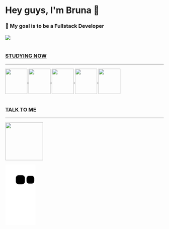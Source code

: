# Hey guys, I'm Bruna 🖤
### 🎯 My goal is to be a Fullstack Developer

<div>
  <a href="https://github.com/BrunaMoraisMenezes">
  <img align="center" src="https://github.com/BrunaMoraisMenezes/BrunaMoraisMenezes/assets/58346646/12c914ec-47b7-47f4-b17e-3b276c809bbf">
</div>
<br>

### STUDYING NOW
<div>
  <hr color="black">
    <img align="center" height=80 width=70 src="https://cdn.jsdelivr.net/gh/devicons/devicon/icons/html5/html5-original.svg">
    <img align="center" height=80 width=70 src="https://cdn.jsdelivr.net/gh/devicons/devicon/icons/typescript/typescript-original.svg" />
    <img align="center" height=80 width=70 src="https://cdn.jsdelivr.net/gh/devicons/devicon/icons/angularjs/angularjs-original.svg" />
    <img align="center" height=80 width=70 src="https://cdn.jsdelivr.net/gh/devicons/devicon/icons/csharp/csharp-original.svg" />
    <img align="center" height=80 width=70 src="https://cdn.jsdelivr.net/gh/devicons/devicon/icons/amazonwebservices/amazonwebservices-original-wordmark.svg" />
 </div>
 <br>

### TALK TO ME
 <div>
    <hr color="black">
      <a href="https://www.linkedin.com/in/bruna-morais-menezes-8725b9219"><img align="center" height=120 width=120 src="https://cdn.jsdelivr.net/gh/devicons/devicon/icons/linkedin/linkedin-original-wordmark.svg" target="_blank"></a> 
</div>

![snake gif](https://github.com/BrunaMoraisMenezes/BrunaMoraisMenezes/blob/output/github-contribution-grid-snake.svg)

<!--
**BrunaMoraisMenezes/BrunaMoraisMenezes** is a ✨ _special_ ✨ repository because its `README.md` (this file) appears on your GitHub profile.

Here are some ideas to get you started:

- 🔭 I’m currently working on ...
- 🌱 I’m currently learning ...
- 👯 I’m looking to collaborate on ...
- 🤔 I’m looking for help with ...
- 💬 Ask me about ...
- 📫 How to reach me: ...
- 😄 Pronouns: ...
- ⚡ Fun fact: ...
-->
